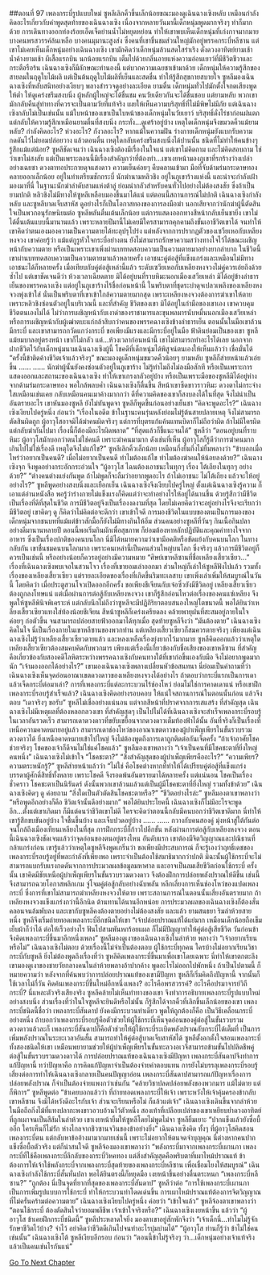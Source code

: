 ##ตอนที่ 97 เพลงกระบี่รูปแบบใหม่
ซูหลีเลิกคิ้วขึ้นเล็กน้อยขณะมองดูเฉินฉางเซิงหลับ เหมือนกำลังคิดอะไรเกี่ยวกับคำพูดสุดท้ายของเฉินฉางเซิง เนื่องจากหลายวันมานี้เด็กหนุ่มพูดมากจริงๆ ทำก็มากด้วย
การเดินทางออกท่องร้อยเอ็ดเจ็ดย่านน้ำไม่หยุดหย่อน ทำให้เขาพบเห็นเด็กหนุ่มที่เก่งกาจมากมาย บางคนพรสวรรค์ล้นเหลือ บางคนมุมานะสูงส่ง ซึ่งคนที่เขาชื่นชมส่วนใหญ่มักอยู่พรรคกระบี่หลีซาน
แต่เขาไม่เคยเห็นเด็กหนุ่มอย่างเฉินฉางเซิง
เขามักคิดว่าเด็กหนุ่มล้วนสดใสร่าเริง ดั่งดวงอาทิตย์ยามเช้า น้ำค้างยามเช้า ผีเสื้อแรกบิน นกน้อยแรกบิน เต็มไปด้วยกลิ่นอายแห่งความอ่อนเยาว์ที่มีชีวิตชีวาและกระตือรือร้น เฉินฉางเซิงก็มีลักษณะทำนองนี้ แต่บวกความเฉยชาเข้ามาด้วย เด็กหนุ่มให้ความรู้สึกของสายลมในฤดูใบไม้ผลิ แต่เป็นต้นฤดูใบไม้ผลิที่เย็นและสดชื่น ทำให้รู้สึกสุขกายสบายใจ
ซูหลีมองเฉินฉางเซิงที่หลับสนิทอย่างเงียบๆ พลางสำรวจดูอย่างละเอียด
ยามตื่น เด็กหนุ่มทั่วไปมักตั้งใจกดเสียงพูดให้ต่ำ ให้ดูเคร่งขรึมสงบนิ่ง ผู้หลักผู้ใหญ่จะได้ชื่นชม คนวัยเดียวกันจะได้ชื่นชอบ แต่ยามหลับ พวกเขามักกลับคืนสู่ท่าทางที่ควรจะเป็นตามวัยที่แท้จริง เผยให้เห็นความบริสุทธิ์ที่ไม่มีพิษไม่มีภัย แต่เฉินฉางเซิงกลับไม่เป็นเช่นนั้น แม้ใบหน้าของเขาเป็นใบหน้าของเด็กหนุ่มในวัยเยาว์ บริสุทธิ์ดั่งไร่ชาก่อนฝนตก แต่กลับให้ความรู้สึกเหมือนยามตื่นที่สงบนิ่ง กระทั่ง...ดูเศร้าอยู่บ้าง
เหตุใดเด็กหนุ่มจึงขมวดคิ้วแม้ยามหลับ? กำลังคิดอะไร? ห่วงอะไร? กังวลอะไร? หากแม้ในความฝัน ร่างกายเด็กหนุ่มยังแบกรับความกดดันไว้ไม่ยอมปล่อยวาง แล้วตอนตื่น เหตุใดกลับเคร่งขรึมสงบนิ่งได้ปานนั้น ชนิดที่ไม่ทำให้คนข้างๆ รู้สึกแม้แต่น้อย?
ซูหลีชัดเจนว่า เฉินฉางเซิงต้องมีเรื่องในใจแน่ แต่เขาไม่คิดถาม และไม่คิดสอบถาม ใช่ว่าเขาไม่สงสัย แต่เป็นเพราะตอนนี้มีเรื่องสำคัญกว่าที่ต้องทำ...เขาเงยหน้ามองภูเขาที่รกร้างว่างเปล่าอย่างเฉยชา ดวงตาทอประกายดุจแสงดาว ความเย็นค่อยๆ คืบคลานเข้ามา มือที่จับด้ามร่มกระดาษทองคลายออกเล็กน้อย อยู่ในท่าเตรียมชักกระบี่
นักฆ่านามหลิวชิง อยู่ในภูเขาร้างแห่งนี้ และน่าจะกำลังเฝ้ามองมาที่นี่ ในฐานะนักฆ่าลำดับสามแห่งต้าลู่ ย่อมน่ากลัวสำหรับคนทั่วไปอย่างไม่ต้องสงสัย ซึ่งถ้าเป็นยามปกติ หลิวชิงไม่มีทางให้ซูหลีเหลือบมองขึ้นมาได้แน่ แต่ตอนนี้สถานการณ์ไม่ปกติ เฉินฉางเซิงกำลังหลับ และซูหลีบาดเจ็บสาหัส ดูอย่างไรก็เป็นโอกาสทองของการลงมือฆ่า นอกเสียจากว่านักฆ่าผู้นี้ตัดสินใจเป็นพวกอนุรักษนิยมต่อ
ซูหลีพลันตื่นเต้นเล็กน้อย แต่การแสดงออกทางสีหน้ากลับเย็นชายิ่ง เขาไม่ได้ตื่นเต้นแบบนี้มานานแล้ว เพราะหลายปีมานี้ไม่เคยมีใครสามารถคุกคามถึงขั้นเอาชีวิตเขาได้ จนทำให้เขาคิดว่าตนเองมองความเป็นความตายได้ทะลุปรุโปร่ง แต่หลังจากการปรากฏตัวของเซวียเหอกับเหลียงหงจวง เขาค่อยรู้ว่า แม้แต่กูรูหัวใจกระบี่อย่างตน ยังไม่สามารถรักษาความสว่างทางใจไว้ได้ขณะเผชิญหน้ากับความตาย หรือเป็นเพราะเขาเพิ่งผ่านบททดสอบความเป็นความตายมาอย่างยากลำบาก
ในชีวิตนี้ เขาผ่านบททดสอบความเป็นความตายมาแล้วหลายครั้ง เอาชนะคู่ต่อสู้ที่แข็งแกร่งและเหมือนไม่มีทางเอาชนะได้ก็หลายครั้ง เมื่อเทียบกับคู่ต่อสู้เหล่านี้แล้ว ระดับเซวียเหอกับเหลียงหงจวงไม่คู่ควรเอ่ยถึงด้วยซ้ำไป แต่เขาชัดเจนดีว่า ห้วงเวลาเฉียดตาย มิได้อยู่บนที่ราบหิมะนอกเมืองเสวียเหล่า มิได้อยู่ข้างลำธารเย็นของพรรคฉางเซิง แต่อยู่ในภูเขาร้างไร้ชื่อก่อนหน้านี้ ในพริบตาที่ชุดระบำดุจเปลวเพลิงของเหลียงหงจวงพุ่งเข้าใส่
นั่นเป็นพริบตาที่เขาเข้าใกล้ความตายมากสุด เพราะเหลียงหงจวงต้องการฆ่าเขาให้ตาย เพราะหลิวชิงซ่อนตัวอยู่ในบริเวณนี้ และที่สำคัญ ชีวิตของเขา มิได้อยู่ในกำมือของเขาเอง เขาควบคุมชีวิตตนเองไม่ได้
ไม่ว่าการเผชิญหน้ากับเงาดำของราชามารและขุนพลมารนับหมื่นนอกเมืองเสวียเหล่า หรือการเผชิญหน้ากับผู้เฒ่าตบะแก่กล้าสิบกว่าคนของพรรคฉางเซิงข้างลำธารเย็น ตอนนั้นในมือเขาล้วนมีกระบี่ และเขาสามารถกวัดแกว่งกระบี่
ขอเพียงมีแรงและมีกระบี่อยู่ในมือ ฟ้าดินย่อมเป็นของเขา ซูหลี แม้ยมบาลอยู่ตรงหน้า เขาก็ไม่กลัว แต่...ห้วงเวลาก่อนหน้านี้ เขาไม่สามารถทำอะไรได้เลย นอกจากฝากชีวิตไว้กับเด็กหนุ่มนามเฉินฉางเซิงผู้นี้
โชคดีที่เด็กหนุ่มได้พิสูจน์ตนเองให้เห็นแล้วว่า เชื่อมั่นได้
“ครั้งนี้ข้าติดค้างชีวิตเจ้าแล้วจริงๆ”
ขณะมองดูเด็กหนุ่มขมวดคิ้วน้อยๆ ยามหลับ ซูหลีก็ส่ายหน้าแล้วเอ่ยขึ้น
......
......
นักฆ่าผู้นั้นยังคงซ่อนตัวอยู่ในภูเขาร้าง ไม่รู้ทำไมถึงไม่ลงมือสักที หรือเป็นเพราะการแสดงออกและสถานะของเฉินฉางเซิง ทำให้เขาเกรงกลัวอยู่บ้าง หรือเป็นเพราะมือของซูหลีมิได้อยู่ห่างจากด้ามร่มกระดาษทอง
พอใกล้พลบค่ำ เฉินฉางเซิงก็ตื่นขึ้น สีหน้าเขาซีดขาวราวหิมะ ดวงตาไม่กระจ่างใสเหมือนเช่นเคย กลับเหมือนคนเมาค้างมากกว่า ดีที่ความคิดของเขาก็สงบลงได้ในที่สุด จึงไม่น่าเป็นอันตรายอะไร
เขาหันมองซูหลี ยังไม่ทันพูดจา ซูหลีก็พูดขึ้นก่อนอย่างเย็นชา “คิดจะพูดอะไร?”
เฉินฉางเซิงเงียบไปครู่หนึ่ง ก่อนว่า “เรื่องในอดีต ข้าในฐานะคนรุ่นหลังย่อมไม่รู้ต้นสายปลายเหตุ จึงไม่สามารถตัดสินผิดถูก ผู้อาวุโสอาจมิได้ฆ่าคนผิดจริงๆ แต่การที่บุตรแก้แค้นแทนบิดาก็ไม่ถือว่าผิด ถ้าไม่มีใครผิด แต่กลับฆ่ากันไปมา เรื่องนี้ก็ต้องมีอะไรผิดพลาด”
“ที่สุดแล้วก็ชี้แนะจนได้” ซูหลีว่า
“ตอนอยู่บนที่ราบหิมะ ผู้อาวุโสมักบอกว่าตนไม่ใช่คนดี เพราะฆ่าคนมามาก ดังเช่นที่เห็น ผู้อาวุโสก็รู้ดีว่าการฆ่าคนมากเกินไปไม่ใช่เรื่องดี เหตุใดจึงไม่แก้ไข?”
ซูหลีเลิกคิ้วเล็กน้อย เหมือนกึ่งยิ้มกึ่งไม่ยิ้มพลางว่า “ข้าบอกเมื่อไหร่ว่าอยากเป็นคนดี? เมื่อไม่อยากเป็นคนดี ทำไมต้องแก้ไข ทำไมต้องฆ่าคนให้น้อยลงด้วย?”
เฉินฉางเซิงจุก จึงพูดอย่างกระอักกระอ่วนใจ “ผู้อาวุโส ไฉนต้องเอาชนะในทุกๆ เรื่อง โต้เถียงในทุกๆ อย่างด้วย?”
“ต่างคนต่างแย่งกันพูด ถ้าไม่พูดก็จะลืมว่าอยากพูดอะไร ถ้าไม่เอาชนะ ไม่โต้เถียง แล้วจะให้อยู่อย่างไร?”
ซูหลีพูดอย่างสงบนิ่งและเยือกเย็น เฉินฉางเซิงจึงเงียบไปครู่ใหญ่
ตั้งแต่เฉินฉางเซิงรู้ความ ก็เอาแต่อ่านหนังสือ พอรู้ว่าร่างกายไม่แข็งแรงก็คิดแต่ว่าจะทำอย่างไรให้อยู่ได้นานขึ้น ด้วยรู้สึกว่ามีชีวิตเป็นเรื่องที่ดีที่สุดในชีวิต การมีชีวิตอยู่จึงเป็นเรื่องงดงามที่สุด โดยไม่เคยคิดว่าจะอยู่อย่างไรจึงจะเรียกว่ามีชีวิตอยู่
เขาคิดๆ ดู ก็คิดว่าไม่คิดต่อจะดีกว่า
เขาเข้าใจดี การมองชีวิตในแบบของตนเป็นการมองของเด็กหนุ่มจากชนบทที่แม้แต่ข้าวสักมื้อก็ยังไม่มีทางกินให้อิ่ม ส่วนคนอย่างซูหลีที่วันๆ กินเนื้อกินปลาอย่างดีมานานหลายปี ตอนนี้พอเริ่มกินผักเพื่อสุขภาพ ก็ย่อมต้องหาหลักปฏิบัติและคุณค่าทางใจจากอาหาร ซึ่งเป็นเรื่องปกติของคนบนโลก นี่มิได้หมายความว่าเขามีอคติหรือขัดแย้งกับคนบนโลก ในทางกลับกัน เขาชื่นชมคนบนโลกมาก เพราะคนเหล่านี้เป็นคนส่วนใหญ่บนโลก ซึ่งจริงๆ แล้วการมีชีวิตอยู่ก็ควรเป็นเช่นนี้ หรืออย่างน้อยก็ควรอยู่อย่างมีความหมาย
“ศิษย์เขาหลีซานที่ชื่อเหลียงเสี้ยวเซียว...”
เรื่องที่เฉินฉางเซิงพบเจอในสวนโจว เรื่องที่เขายอมเล่าออกมา ส่วนใหญ่ก็เล่าให้ซูหลีฟังไปแล้ว รวมทั้งเรื่องของเหลียงเสี้ยวเซียว แต่รายละเอียดของเรื่องที่เกิดขึ้นริมทะเลสาบ เขาเพิ่งเล่าเพิ่มให้สมบูรณ์ในวันนี้
โดยคิดว่า เมื่อประตูสวนโจวเปิดออกอีกครั้ง ขอเพียงชีเจียนกับเจ๋อซิ่วยังมีชีวิตอยู่ เหลียงเสี้ยวเซียวต้องถูกลงโทษแน่ แต่เมื่อผ่านการต่อสู้กับเหลียงหงจวง เขาก็รู้สึกอ่อนไหวต่อเรื่องของคนแซ่เหลียง จึงพูดให้ซูหลีพินิจพิเคราะห์ แต่กลับนึกไม่ถึงว่าซูหลีจะมีปฏิกิริยาตอบสนองใหญ่โตขนาดนี้
พอได้ยินว่าเหลียงเสี้ยวเซียวแทงใส่ท้องน้อยชีเจียน สีหน้าซูหลีก็เคร่งเครียดลง คล้ายพายุฝนที่สะสมอยู่ภายในใจค่อยๆ ก่อตัวขึ้น จนสามารถปล่อยสายฟ้าออกมาได้ทุกเมื่อ
สุดท้ายซูหลีจึงว่า “มันต้องตาย”
เฉินฉางเซิงคิดในใจ นี่เป็นเรื่องภายในเขาหลีซานของพวกท่าน แต่เหลียงเสี้ยวเซียวก็สมควรตายจริงๆ เพียงแต่เฉินฉางเซิงไม่รู้ว่าเหลียงเสี้ยวเซียวตายแล้ว และหลงเหลือเรื่องยุ่งยากไว้มากมาย
ซูหลีคิดออกแล้วว่าเหตุใดเหลียงเสี้ยวเซียวต้องสมคบคิดกับพวกมาร เพียงแต่เรื่องนี้เกี่ยวข้องกับชื่อเสียงของเขาหลีซาน ที่สำคัญคือเกี่ยวข้องกับสองคดีโลหิตระหว่างพรรคฉางเซิงกับคนทางใต้ที่เขาก่อขึ้นเองกับมือ จึงไม่อยากพูดมากนัก
“เจ้ามองออกได้อย่างไร?” เขามองเฉินฉางเซิงพลางเปลี่ยนหัวข้อสนทนา
นี่ย่อมเป็นคำถามที่ว่า เฉินฉางเซิงเห็นจุดอ่อนอาณาเขตดวงดาวของเหลียงหงจวงได้อย่างไร ถ้าตอบว่ากระบี่แรกเป็นการเดา แล้วเจ็ดกระบี่ต่อมาเล่า?
การที่เพลงกระบี่แต่ละกระบวนไร้ช่องโหว่ ย่อมไม่ใช่การคาดเดาแน่ หรือเขาฝึกเพลงกระบี่รอบรู้สำเร็จแล้ว?
เฉินฉางเซิงคิดอย่างรอบคอบ ให้แน่ใจสถานการณ์ในตอนนั้นก่อน แล้วจึงตอบ “เดาจริงๆ ขอรับ”
ซูหลีไม่เชื่ออย่างแน่นอน แต่จากสีหน้าที่ปราศจากการเสแสร้ง ที่สำคัญสุด เฉินฉางเซิงไม่มีเหตุผลที่ต้องหลอกลวงเขา ที่สำคัญสุดๆ เป็นไปไม่ได้ที่เฉินฉางเซิงจะสำเร็จเพลงกระบี่รอบรู้ในเวลาอันรวดเร็ว
สามารถเดาดวงดาวที่ขยับเขยื้อนจากดวงดาวเต็มท้องฟ้าได้นั้น อันที่จริงก็เป็นเรื่องที่เหนือความคาดหมายอยู่แล้ว สามารถเดาช่องโหว่ของอาณาเขตดาวของผู้บำเพ็ญเพียรในขั้นรวบรวมดวงดาวได้ ยิ่งเหนือคาดหมายเข้าไปใหญ่ จึงไม่ต้องพูดถึงการเดาถูกติดต่อกันเจ็ดครั้ง
“ถ้าเจ้าอาศัยโชคช่วยจริงๆ โชคของเจ้าก็ดีจนไม่ใช่แค่โชคแล้ว”
ซูหลีมองเขาพลางว่า “เจ้าเป็นคนที่มีโชคชะตาที่ยิ่งใหญ่คนหนึ่ง”
เฉินฉางเซิงไม่เข้าใจ “โชคชะตา?”
“สิ่งสำคัญสุดของผู้บำเพ็ญเพียรคืออะไร?”
“ความเพียร? ความตระหนักรู้?”
ซูหลีส่ายหน้าแล้วว่า “ไม่ใช่ คือโชคต่างหากที่ทำให้ได้เปรียบคู่ต่อสู้ที่แข็งแกร่ง บรรดาผู้ศักดิ์สิทธิ์ทั้งหลาย เพราะโชคดี จึงรอดพ้นอันตรายมาได้หลายครั้ง แต่แน่นอน โชคเป็นเรื่องชั่วคราว โชคชะตาเป็นนิรันดร์ ดังนั้นพวกเขาล้วนแล้วแต่เป็นผู้มีโชคชะตาที่ยิ่งใหญ่ รวมทั้งข้าด้วย”
เฉินฉางเซิงคิดๆ ดู ค่อยถาม “สิ่งใดเป็นตัวตัดสินโชคชะตาหรือ?”
“ชีวิตอย่างไรล่ะ”
ซูหลีมองตาเขาพลางว่า “หรือพูดอีกอย่างก็คือ ชีวิตเจ้านั้นดีอย่างมาก”
พอได้ยินประโยคนี้ เฉินฉางเซิงก็ไม่มีอะไรจะพูดอีก...ตั้งแต่เขาเกิดมา ก็มีแต่คนว่าชีวิตเขาไม่ดี ใครจะคิดว่าตอนนี้กลับมีคนบอกว่าชีวิตเขาดีมาก นี่ทำให้เขารู้สึกขบขันอยู่บ้าง ใจชื้นขึ้นบ้าง และเจ็บปวดอยู่บ้าง
......
......
กวางกับคนสองคู่ มุ่งหน้าสู่ใต้กันต่อ จนใกล้ถึงเมืองเทียนเหลียงในที่สุด การฝึกกระบี่ก็ก้าวไปอีกขั้น
หลังผ่านการต่อสู้กับเหลียงหงจวง ตอนนี้เฉินฉางเซิงชัดเจนแล้วว่าจุดอ่อนของตนอยู่ตรงไหน
อันดับแรก เขาต้องมีจิตวิญญาณและปณิธานที่กล้าแกร่งก่อน เขารู้แล้วว่าเหตุใดซูหลีจึงพูดเกริ่นว่า ขอเพียงมีประสบการณ์ ก็จะรู้เองว่าฤทธิ์เดชของเพลงกระบี่รอบรู้อยู่ที่พละกำลังที่เพียงพอ เพราะจำเป็นต้องใช้สมาธิมากกว่าปกติ มิฉะนั้นผู้ใช้กระบี่จะไม่สามารถแบกรับแรงกดดันจากการประมวลผลข้อมูลมหาศาล และอาจเป็นลมเสียชีวิตก่อนใช้กระบี่
ครั้งนั้น เขาคิดมีชัยเหนือผู้บำเพ็ญเพียรในขั้นรวบรวมดวงดาว จึงต้องฝึกการปล่อยพลังปราณให้ดีขึ้น เช่นนี้จึงสามารถฉวยโอกาสพลิกเกม จู่โจมคู่ต่อสู้กลับอย่างฉับพลัน หลีกเลี่ยงการเห็นช่องโหว่ของแปดเพลงกระบี่ ซึ่งการที่เขาไม่สามารถฆ่าเหลียงหงจวงให้ตาย เพราะสถานการณ์ในตอนนั้นเสี่ยงอันตรายมาก ถ้าเหลียงหงจวงแข็งแกร่งกว่านี้อีกนิด ต้านทานได้นานอีกหน่อย การประมวลผลของเฉินฉางเซิงก็ต้องสั่นคลอนจนล้มพับลง และเขากับซูหลีคงต้องตายอย่างไม่ต้องสงสัย
และแล้ว ยามสนธยา ริมลำห้วยสายหนึ่ง ซูหลีจึงเริ่มถ่ายทอดเพลงกระบี่อีกชนิดให้เขา
“เจ้าปล่อยปราณแท้ได้แย่มาก เหมือนเด็กน้อยถือเข็มเย็บผ้าก็ว่าได้ ต่อให้เร็วอย่างไร ฟันไปสามพันหกร้อยแผล ก็ไม่มีปัญญาทำให้คู่ต่อสู้เสียชีวิต วันก่อนข้าจึงคิดเพลงกระบี่ขึ้นมาอีกหนึ่งเพลง”
ซูหลีมองดูเงาของเฉินฉางเซิงในลำห้วย พลางว่า “เจ้าอยากเรียนหรือไม่”
เฉินฉางเซิงไม่ตอบ ด้วยเรื่องนี้ไม่จำเป็นต้องตอบ ผู้ใช้กระบี่ทุกคน ใครบ้างไม่อยากเรียนวิชากระบี่กับซูหลี ยิ่งไม่ต้องพูดถึงเรื่องที่ว่า ซูหลีคิดเพลงกระบี่ขึ้นมาเพื่อเขาโดยเฉพาะ นี่ทำให้เขาตกตะลึง
เขามองดูเงาของชายวัยกลางคนในลำห้วยพลางอ้าปากค้าง พูดอะไรไม่ออกไปพักหนึ่ง ถ้าเป็นไปตามนี้ ก็หมายความว่า หลังจากที่ค้นพบว่าการปล่อยปราณแท้ของเขามีปัญหา ซูหลีก็เริ่มคิดถึงปัญหานี้ จากนั้นก็ใช้เวลาไม่กี่วัน คิดค้นเพลงกระบี่ขึ้นใหม่อีกหนึ่งเพลง? อะไรคือพรสวรรค์? อะไรคือปรมาจารย์วิถีกระบี่? นี่แหละตัวจริงเสียงจริง
ซูหลีคล้ายไม่เห็นท่าทางของเขา จึงทำการอธิบายเพลงกระบี่รูปแบบใหม่อย่างสงบนิ่ง ส่วนเรื่องที่ว่าในใจซูหลีจะยินดีหรือไม่นั้น ก็รู้สึกได้จากคิ้วที่เลิกขึ้นเล็กน้อยของเขา
เพลงกระบี่ชนิดนี้ชื่อว่า เพลงกระบี่สันดาป ยังคงมีกระบวนท่าเดียว พูดให้ถูกต้องก็คือ เป็นวิธีเคลื่อนกระบี่อย่างหนึ่ง ถ้าบอกว่าเพลงกระบี่รอบรู้คือตัวช่วยให้ผู้ใช้กระบี่เห็นจุดอ่อนของคู่ต่อสู้ในขั้นรวบรวมดวงดาวแล้วละก็ เพลงกระบี่สันดาปก็คือตัวช่วยให้ผู้ใช้กระบี่ระเบิดพลังปราณกับกระบี่ได้เต็มที่ เป็นการเพิ่มพลังปราณในระยะเวลาอันสั้น สามารถทำให้คู่ต่อสู้บาดเจ็บสาหัสได้
ซูหลีตั้งอกตั้งใจสอนเพลงกระบี่ทั้งสองชนิดให้เขา เหมือนพยายามช่วยให้ผู้บำเพ็ญเพียรในขั้นทะลวงอเวจีสามารถข้ามขั้นไปปลิดชีพคู่ต่อสู้ในขั้นรวบรวมดวงดาวได้ การปล่อยปราณแท้ของเฉินฉางเซิงมีปัญหา เพลงกระบี่สันดาปจึงทำการแก้ปัญหานี้
ทว่าปัญหาคือ การคิดแก้ปัญหาจำเป็นต้องจ่ายค่าตอบแทน การยังไม่บรรลุเพลงกระบี่รอบรู้ เสี่ยงต่อการทำให้เฉินฉางเซิงกลายเป็นคนปัญญาอ่อน เพลงกระบี่สันดาปสามารถแก้ปัญหาเรื่องการปล่อยพลังปราณ ก็จำเป็นต้องจ่ายแพงกว่าเช่นกัน
“คล้ายวิชาปลดปล่อยพลังของพวกมาร แม้ไม่ตาย แต่ก็พิการ” ซูหลีพูดต่อ “ข้าเคยบอกแล้วว่า ที่ถ่ายทอดเพลงกระบี่ให้เจ้า เพราะหวังให้เจ้าคุ้มครองข้ากลับเขาหลีซาน จึงมิได้หวังดีอะไรกับเจ้า ส่วนจะเรียนหรือไม่ ก็แล้วแต่เจ้า”
เฉินฉางเซิงเดินขึ้นจากลำห้วย ในมือถือกิ่งไม้ที่แทงปลากะพงขาวอวบอ้วนไว้ตัวหนึ่ง สองเท้าที่เปลือยเปล่าของเขาเหยียบย่ำดวงอาทิตย์ที่ถูกเผาจนเป็นสีส้มในลำห้วย เขาเงยหน้ายิ้มให้ซูหลีโดยไม่พูดไม่จา
ซูหลียิ้มเยาะ “ปากแข็งแล้วยังซื่อบื้ออีก ใครเห็นก็ไม่รัก ห่างไกลจากชิวซานจวินของข้าอย่างยิ่ง”
เฉินฉางเซิงคิด ทั้งๆ ที่ผู้อาวุโสคิดสอนเพลงกระบี่ตน แต่กลับหาข้ออ้างมามากมายเช่นนี้ เพราะไม่อยากให้ตนจดจำบุญคุณ นี่ต่างหากคนปากแข็งซื่อบื้อตัวจริง แต่ก็น่าสนใจดี
ซูหลีจ้องมองเขาพลางว่า “พลังกระบี่มาจากเพลงกระบี่เผานภา เพลงกระบี่ที่ใช้คือเพลงกระบี่ลึกลับของกระบี่วิหคทอง แต่สิ่งสำคัญสุดคือพริบตาที่เผาไหม้ปราณแท้ ข้าต้องการให้เจ้าใช้พลังกระบี่จากเพลงกระบี่สุดท้ายของเพลงกระบี่หลีซาน เพื่อเชื่อมโยงให้สมบูรณ์”
เฉินฉางเซิงกำลังใช้กระบี่สั้นหั่นปลา พอได้ยินตรงนี้ก็หยุดมือ เงยหน้าขึ้นอย่างตื่นตระหนก “เพลงกระบี่หลีซาน?”
“ถูกต้อง นี่เป็นจุดที่ยากที่สุดของเพลงกระบี่สันดาป”
ซูหลีว่าต่อ “การใช้เพลงกระบี่เผานภาเป็นการเพิ่มรูปแบบการใช้กระบี่ ทำให้กระบวนท่าโดดเด่นขึ้น การเผาไหม้ปราณแท้ต้องการจิตวิญญาณที่ไม่ครั่นคร้ามต่อความตาย”
เฉินฉางเซิงเงียบไปครู่หนึ่ง ค่อยว่า “เข้าใจแล้ว”
ซูหลีจ้องตาเขาพลางว่า “ตอนใช้กระบี่ ต้องตัดสินใจว่ายอมพลีชีพ เจ้าเข้าใจจริงหรือ?”
เฉินฉางเซิงเงยหน้าขึ้น แล้วว่า “ผู้อาวุโส ข้าเคยฝึกกระบี่ชนิดนี้”
ซูหลีประหลาดใจยิ่ง มองตาเขาอยู่สักพักจึงว่า “เจ้าเด็กนี่...ทำไมไม่รู้จักรักษาชีวิตไว้บ้าง? จำไว้ อย่าคิดว่าชีวิตดีเกินไปจนทำอะไรบุ่มบ่ามได้”
“ผู้อาวุโส ท่านก็รู้ว่า ข้าไม่ใช่คนเช่นนั้น” เฉินฉางเซิงโต้
ซูหลีเงียบอีกรอบ ก่อนว่า “ตอนนี้ข้าไม่รู้จริงๆ ว่า...เด็กหนุ่มอย่างเจ้าแท้จริงแล้วเป็นคนเช่นไรกันแน่”


[Go To Next Chapter]( ./384.md)